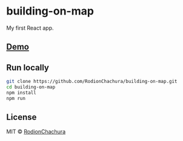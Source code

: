 # building-on-map

> 

My first React app.
## [Demo](https://rodionchachura.github.io/building-on-map/)

## Run locally

```bash
git clone https://github.com/RodionChachura/building-on-map.git  
cd building-on-map  
npm install  
npm run  
```

## License

MIT © [RodionChachura](https://geekrodion.com)
